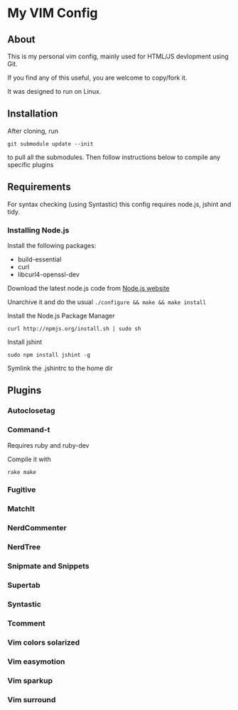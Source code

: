 My VIM Config
=============

## About

This is my personal vim config, mainly used for HTML/JS devlopment using Git.

If you find any of this useful, you are welcome to copy/fork it.

It was designed to run on Linux.

## Installation

After cloning, run

    git submodule update --init

to pull all the submodules. Then follow instructions below to compile any specific plugins

## Requirements

For syntax checking (using Syntastic) this config requires node.js, jshint and tidy.

### Installing Node.js

Install the following packages:

 * build-essential
 * curl
 * libcurl4-openssl-dev

Download the latest node.js code from [Node.js website](http://nodejs.org/#download)

Unarchive it and do the usual ``./configure && make && make install``

Install the Node.js Package Manager

    curl http://npmjs.org/install.sh | sudo sh

Install jshint

    sudo npm install jshint -g

Symlink the .jshintrc to the home dir

## Plugins

### Autoclosetag

### Command-t

Requires ruby and ruby-dev

Compile it with

    rake make

### Fugitive

### MatchIt

### NerdCommenter

### NerdTree

### Snipmate and Snippets

### Supertab

### Syntastic

### Tcomment

### Vim colors solarized

### Vim easymotion

### Vim sparkup

### Vim surround
